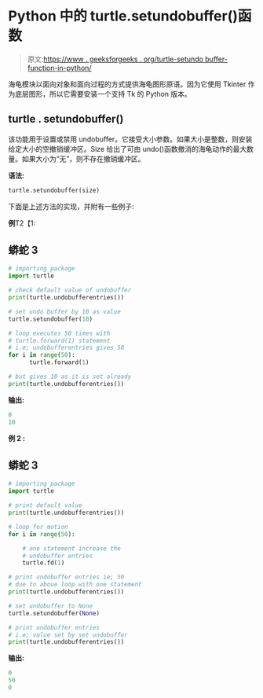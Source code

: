 # Python 中的 turtle.setundobuffer()函数

> 原文:[https://www . geeksforgeeks . org/turtle-setundo buffer-function-in-python/](https://www.geeksforgeeks.org/turtle-setundobuffer-function-in-python/)

海龟模块以面向对象和面向过程的方式提供海龟图形原语。因为它使用 Tkinter 作为底层图形，所以它需要安装一个支持 Tk 的 Python 版本。

## turtle . setundobuffer()

该功能用于设置或禁用 undobuffer。它接受大小参数。如果大小是整数，则安装给定大小的空撤销缓冲区。Size 给出了可由 undo()函数撤消的海龟动作的最大数量。如果大小为“无”，则不存在撤销缓冲区。

**语法:**

```py
turtle.setundobuffer(size)
```

下面是上述方法的实现，并附有一些例子:

**例**T2【1:

## 蟒蛇 3

```py
# importing package
import turtle

# check default value of undobuffer
print(turtle.undobufferentries())

# set undo buffer by 10 as value
turtle.setundobuffer(10)

# loop executes 50 times with
# turtle.forward(1) statement
# i.e; undobufferentries gives 50
for i in range(50):
      turtle.forward(1)

# but gives 10 as it is set already
print(turtle.undobufferentries())
```

**输出:**

```py
0
10
```

**例 2 :**

## 蟒蛇 3

```py
# importing package
import turtle

# print default value
print(turtle.undobufferentries())

# loop for motion
for i in range(50):

    # one statement increase the
    # undobuffer entries
    turtle.fd(1)

# print undobuffer entries ie; 50
# due to above loop with one statement
print(turtle.undobufferentries())

# set undobuffer to None
turtle.setundobuffer(None)

# print undobuffer entries
# i.e; value set by set undobuffer
print(turtle.undobufferentries())
```

**输出:**

```py
0
50
0
```